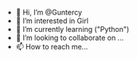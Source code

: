 - 👋 Hi, I’m @Guntercy
- 👀 I’m interested in Girl
- 🌱 I’m currently learning ("Python")
- 💞️ I’m looking to collaborate on ...
- 📫 How to reach me...

<!---
Guntercy/Guntercy is a ✨ special ✨ repository because its `README.md` (this file) appears on your GitHub profile.
You can click the Preview link to take a look at your changes.
--->

